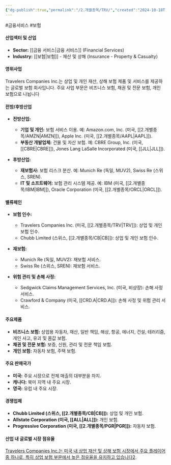 ```yaml
---
{"dg-publish":true,"permalink":"/2.개별종목/TRV/","created":"2024-10-18T14:51:22.054+09:00","updated":"2025-07-29T21:37:05.298+09:00"}
---
```


#금융서비스 #보험 

#### 산업섹터 및 산업

- **Sector:** [[금융 서비스\|금융 서비스]] (Financial Services)
- **Industry:** [[보험\|보험]] - 재산 및 상해 (Insurance - Property & Casualty)

#### 영위사업

Travelers Companies Inc.는 상업 및 개인 재산, 상해 보험 제품 및 서비스를 제공하는 글로벌 보험 회사입니다. 주요 사업 부문은 비즈니스 보험, 채권 및 전문 보험, 개인 보험으로 나뉩니다


#### 전방/후방산업

- **전방산업:**
    
    - **기업 및 개인:** 보험 서비스 이용. 예: Amazon.com, Inc. (미국, [[2.개별종목/AMZN\|AMZN]]), Apple Inc. (미국, [[2.개별종목/AAPL\|AAPL]]).
    - **부동산 개발업체:** 건물 및 자산 보험. 예: CBRE Group, Inc. (미국, [[CBRE\|CBRE]]), Jones Lang LaSalle Incorporated (미국, [[JLL\|JLL]]).
      
- **후방산업:**
    
    - **재보험사:** 보험 리스크 분산. 예: Munich Re (독일, MUV2), Swiss Re (스위스, SREN).
    - **IT 및 소프트웨어:** 보험 관리 시스템 제공. 예: IBM (미국, [[2.개별종목/IBM\|IBM]]), Oracle Corporation (미국, [[2.개별종목/ORCL\|ORCL]]).

#### 밸류체인

- **보험 인수:**
    
    - Travelers Companies Inc. (미국, [[2.개별종목/TRV\|TRV]]): 상업 및 개인 보험 인수.
    - Chubb Limited (스위스, [[2.개별종목/CB\|CB]]): 상업 및 개인 보험 인수.
      
- **재보험:**
    
    - Munich Re (독일, MUV2): 재보험 서비스.
    - Swiss Re (스위스, SREN): 재보험 서비스.
      
- **위험 관리 및 손해 사정:**
    
    - Sedgwick Claims Management Services, Inc. (미국, 비상장): 손해 사정 서비스.
    - Crawford & Company (미국, [[CRD.A\|CRD.A]]): 손해 사정 및 위험 관리 서비스.

#### 주요제품

- **비즈니스 보험:** 상업용 자동차, 재산, 일반 책임, 해상, 항공, 에너지, 건설, 테러리즘, 개인 사고, 유괴 및 몸값 보험.
- **채권 및 전문 보험:** 보증, 신원, 관리 및 전문 책임 보험.
- **개인 보험:** 자동차 보험, 주택 보험.

#### 주요 판매국가

- **미국:** 주요 시장으로 전체 매출의 대부분을 차지.
- **캐나다:** 북미 지역 내 주요 시장.
- **영국:** 유럽 내 주요 시장.

#### 경쟁업체

- **Chubb Limited (스위스, [[2.개별종목/CB\|CB]]):** 상업 및 개인 보험.
- **Allstate Corporation (미국, [[ALL\|ALL]]):** 개인 보험.
- **Progressive Corporation (미국, [[2.개별종목/PGR\|PGR]]):** 자동차 보험.

#### 산업 내 글로벌 시장 점유율

[Travelers Companies Inc.는 미국 내 상업 재산 및 상해 보험 시장에서 주요 플레이어 중 하나로, 특히 상업 보험 부문에서 높은 점유율을 유지하고 있습니다](https://stockanalysis.com/stocks/trv/company/)[2](https://stockanalysis.com/stocks/trv/company/).